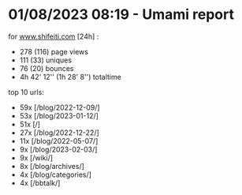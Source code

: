 # 01/08/2023 08:19 - Umami report
for www.shifeiti.com [24h] :

 - 278 (116) page views
 - 111 (33) uniques
 - 76 (20) bounces
 - 4h 42' 12'' (1h 28' 8'') totaltime


top 10 urls:
 - 59x [/blog/2022-12-09/]
 - 53x [/blog/2023-01-12/]
 - 51x [/]
 - 27x [/blog/2022-12-22/]
 - 11x [/blog/2022-05-07/]
 - 9x [/blog/2023-02-03/]
 - 9x [/wiki/]
 - 8x [/blog/archives/]
 - 4x [/blog/categories/]
 - 4x [/bbtalk/]


